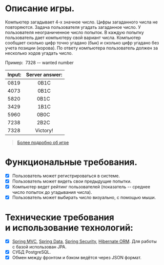 # Описание игры.
Компьютер загадывает 4-х значное число. Цифры загаданного числа не повторяются. Задача пользователя угадать загаданное число. У пользователя неограниченное число попыток. В каждую попытку пользователь дает компьютеру свой вариант числа. Компьютер сообщает сколько цифр точно угадано (бык) и сколько цифр угадано без учета позиции (корова). По ответу компьютера пользователь должен за несколько ходов угадать число.


Пример:  
7328 -- wanted number 

| Input:        | Server answer:     |
| ------------- |:------------------:|
| 0819          | 0B1C               |
| 4073          | 0B1C               |
| 5820          | 0B1C               |
| 3429          | 1B1C               |
| 5960          | 0B0C               |
| 7238          | 2B2C               |
| 7328          | Victory!           |

> [Более подробно об игре](https://ru.wikipedia.org/wiki/Быки_и_коровы)
# Функциональные требования.
- [x] Пользователь может регистрироваться в системе.
- [x] Пользователь может видеть свои предыдущие попытки.
- [x] Компьютер ведет рейтинг пользователей (показатель -- среднее число попыток до угадывания числа).
- [x] Пользователь может выбирать число визуально, с помощью мыши.
# Технические требования и использование технологий:
- [x] [Spring MVC](https://habr.com/ru/post/336816/), [Spring Data](https://habr.com/ru/post/435114/), [Spring Security](https://habr.com/ru/post/203318/), [Hibernate ORM](https://habr.com/ru/post/29694/). Для работы с базой использован JPA. 
- [x] СУБД PostgreSQL. 
- [x] Обмен между фронтом и бэком ведётся через JSON формат.
